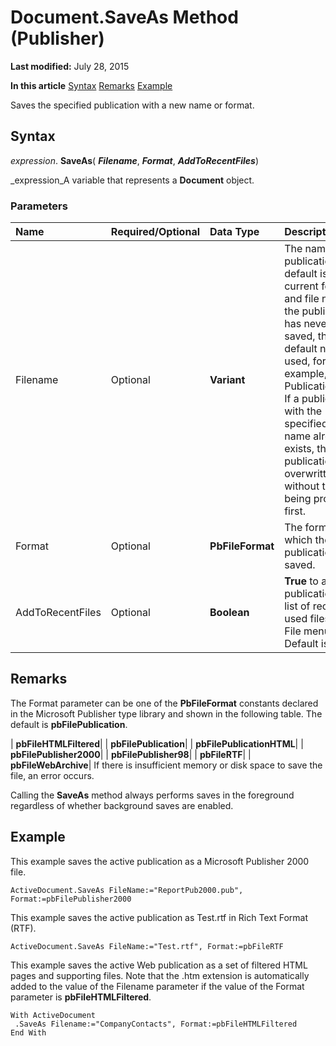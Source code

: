 
# Document.SaveAs Method (Publisher)

 **Last modified:** July 28, 2015

 **In this article**
 [Syntax](#sectionSection0)
 [Remarks](#sectionSection1)
 [Example](#sectionSection2)


Saves the specified publication with a new name or format.


## Syntax
<a name="sectionSection0"> </a>

 _expression_. **SaveAs**( **_Filename_**,  **_Format_**,  **_AddToRecentFiles_**)

 _expression_A variable that represents a  **Document** object.


### Parameters



|**Name**|**Required/Optional**|**Data Type**|**Description**|
|:-----|:-----|:-----|:-----|
|Filename|Optional| **Variant**|The name for the publication. The default is the current folder and file name. If the publication has never been saved, the default name is used, for example, Publication1.pub. If a publication with the specified file name already exists, the publication is overwritten without the user being prompted first.|
|Format|Optional| **PbFileFormat**|The format in which the publication is saved.|
|AddToRecentFiles|Optional| **Boolean**| **True** to add the publication to the list of recently used files on the File menu. Default is **True**.|

## Remarks
<a name="sectionSection1"> </a>

The Format parameter can be one of the  **PbFileFormat** constants declared in the Microsoft Publisher type library and shown in the following table. The default is **pbFilePublication**.



| **pbFileHTMLFiltered**|
| **pbFilePublication**|
| **pbFilePublicationHTML**|
| **pbFilePublisher2000**|
| **pbFilePublisher98**|
| **pbFileRTF**|
| **pbFileWebArchive**|
If there is insufficient memory or disk space to save the file, an error occurs.

Calling the  **SaveAs** method always performs saves in the foreground regardless of whether background saves are enabled.


## Example
<a name="sectionSection2"> </a>

This example saves the active publication as a Microsoft Publisher 2000 file.


```
ActiveDocument.SaveAs FileName:="ReportPub2000.pub", Format:=pbFilePublisher2000
```

This example saves the active publication as Test.rtf in Rich Text Format (RTF).




```
ActiveDocument.SaveAs FileName:="Test.rtf", Format:=pbFileRTF
```

This example saves the active Web publication as a set of filtered HTML pages and supporting files. Note that the .htm extension is automatically added to the value of the Filename parameter if the value of the Format parameter is  **pbFileHTMLFiltered**.




```
With ActiveDocument 
 .SaveAs Filename:="CompanyContacts", Format:=pbFileHTMLFiltered 
End With
```


